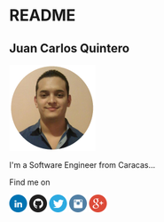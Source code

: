 # README

## Juan Carlos Quintero

![My Photo](public/photo.png)

I'm a Software Engineer from Caracas...

Find me on 

[![LinkedIn](public/icons/linkedin.png)](https://ve.linkedin.com/in/juancarlosqr) [![GitHub](public/icons/github.png)](https://github.com/juancarlosqr) [![Twitter](public/icons/twitter.png)](https://twitter.com/juancarlosqr) [![Instagram](public/icons/instagram.png)](https://instagram.com/juancarlosqr) [![Google+](public/icons/googleplus.png)](https://www.google.com/+JuanCarlosQuinteroR)
